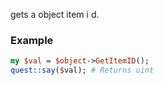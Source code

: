 gets a object item i d.
### Example

```perl
my $val = $object->GetItemID();
quest::say($val); # Returns uint
```